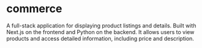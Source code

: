 # commerce
A full-stack application for displaying product listings and details. Built with Next.js on the frontend and Python on the backend. It allows users to view products and access detailed information, including price and description.
